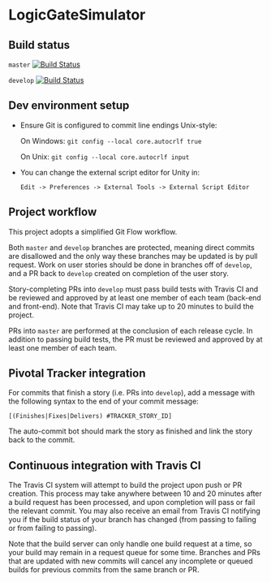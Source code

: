 # LogicGateSimulator

## Build status

`master`  [![Build Status](https://travis-ci.com/circlesabound/LogicGateSimulator.svg?token=jbnKArqd77syS7PRG6Fd&branch=master)](https://travis-ci.com/circlesabound/LogicGateSimulator)

`develop` [![Build Status](https://travis-ci.com/circlesabound/LogicGateSimulator.svg?token=jbnKArqd77syS7PRG6Fd&branch=develop)](https://travis-ci.com/circlesabound/LogicGateSimulator)

## Dev environment setup

- Ensure Git is configured to commit line endings Unix-style:

    On Windows: `git config --local core.autocrlf true`
    
    On Unix: `git config --local core.autocrlf input`

- You can change the external script editor for Unity in:

    `Edit -> Preferences -> External Tools -> External Script Editor`

## Project workflow

This project adopts a simplified Git Flow workflow.

Both `master` and `develop` branches are protected, meaning direct commits are disallowed and the only way these branches may be updated is by pull request. Work on user stories should be done in branches off of `develop`, and a PR back to `develop` created on completion of the user story.

Story-completing PRs into `develop` must pass build tests with Travis CI and be reviewed and approved by at least one member of each team (back-end and front-end). Note that Travis CI may take up to 20 minutes to build the project.

PRs into `master` are performed at the conclusion of each release cycle. In addition to passing build tests, the PR must be reviewed and approved by at least one member of each team.

## Pivotal Tracker integration

For commits that finish a story (i.e. PRs into `develop`), add a message with the following syntax to the end of your commit message:

`[(Finishes|Fixes|Delivers) #TRACKER_STORY_ID]`

The auto-commit bot should mark the story as finished and link the story back to the commit.

## Continuous integration with Travis CI

The Travis CI system will attempt to build the project upon push or PR creation. This process may take anywhere between 10 and 20 minutes after a build request has been processed, and upon completion will pass or fail the relevant commit. You may also receive an email from Travis CI notifying you if the build status of your branch has changed (from passing to failing or from failing to passing).

Note that the build server can only handle one build request at a time, so your build may remain in a request queue for some time. Branches and PRs that are updated with new commits will cancel any incomplete or queued builds for previous commits from the same branch or PR.
